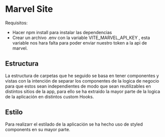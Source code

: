 # Marvel Site

Requisitos:

- Hacer npm install para instalar las dependencias
- Crear un archivo .env con la variable VITE_MARVEL_API_KEY , esta variable nos hara falta para poder enviar nuestro token a la api de marvel.

## Estructura

La estructura de carpetas que he seguido se basa en tener componentes y vistas con la intención de separar los componentes de la logica de negocio para que estos sean independientes de modo que sean reutilizables en distintos sitios de la app, para ello se ha extraido la mayor parte de la logica de la aplicación en distintos custom Hooks.

## Estilo

Para realizarr el estilado de la aplicación se ha hecho uso de styled components en su mayor parte.
